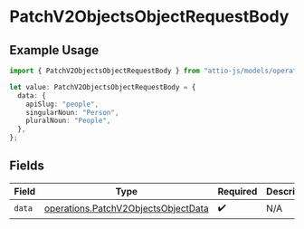 # PatchV2ObjectsObjectRequestBody

## Example Usage

```typescript
import { PatchV2ObjectsObjectRequestBody } from "attio-js/models/operations/patchv2objectsobject.js";

let value: PatchV2ObjectsObjectRequestBody = {
  data: {
    apiSlug: "people",
    singularNoun: "Person",
    pluralNoun: "People",
  },
};
```

## Fields

| Field                                                                                      | Type                                                                                       | Required                                                                                   | Description                                                                                |
| ------------------------------------------------------------------------------------------ | ------------------------------------------------------------------------------------------ | ------------------------------------------------------------------------------------------ | ------------------------------------------------------------------------------------------ |
| `data`                                                                                     | [operations.PatchV2ObjectsObjectData](../../models/operations/patchv2objectsobjectdata.md) | :heavy_check_mark:                                                                         | N/A                                                                                        |